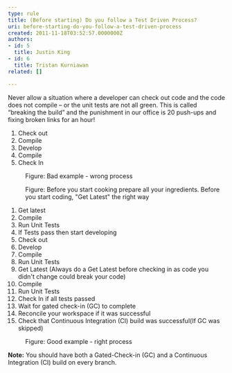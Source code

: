 ```yaml
---
type: rule
title: (Before starting) Do you follow a Test Driven Process?
uri: before-starting-do-you-follow-a-test-driven-process
created: 2011-11-18T03:52:57.0000000Z
authors:
- id: 5
  title: Justin King
- id: 6
  title: Tristan Kurniawan
related: []

---
```




<span class='intro'> Never allow a situation where a developer can check out code and the code does not compile – or the unit tests are not all green. This is called “breaking the build” and the punishment in our office is 20 push-ups and fixing broken links for an hour! 
 </span>

<dl class="bad"><dt><ol><li>Check out</li><li>Compile</li><li>Develop</li><li>Compile</li><li>Check In</li></ol></dt><dd>Figure&#58; Bad example - wrong process</dd></dl><dl class="image"><dt> 
      <img src="/PublishingImages/BeforeCoding.jpg" alt="" /> 
   </dt><dd>Figure&#58; Before you start cooking prepare all your ingredients. Before you start coding, &quot;Get Latest&quot; the right way</dd></dl><dl class="good"><dt><ol><li>Get latest </li><li>Compile </li><li>Run Unit Tests </li><li>If Tests pass then start developing </li><li>Check out </li><li>Develop </li><li>Compile </li><li>Run Unit Tests </li><li>Get Latest (Always do a Get Latest before checking in as code you didn't change could break your code) </li><li>Compile </li><li>Run Unit Tests </li><li>Check In if all tests passed </li><li>Wait for gated check-in (GC) to complete </li><li>Reconcile your workspace if it was successful </li><li>Check that Continuous Integration (CI) build was successful(If GC was skipped) </li></ol></dt><dd>Figure&#58; Good example - right​ process</dd></dl><p>
   <strong>Note&#58;</strong> You should have both a Gated-Check-in (GC) and a Continuous Integration (CI) build on every branch.</p>​


